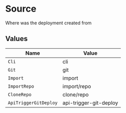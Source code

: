 # Source

Where was the deployment created from


## Values

| Name                   | Value                  |
| ---------------------- | ---------------------- |
| `Cli`                  | cli                    |
| `Git`                  | git                    |
| `Import`               | import                 |
| `ImportRepo`           | import/repo            |
| `CloneRepo`            | clone/repo             |
| `ApiTriggerGitDeploy`  | api-trigger-git-deploy |